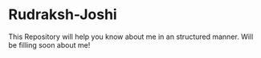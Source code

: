 # Rudraksh-Joshi
This Repository will help you know about me in an structured manner.
Will be filling soon about me!
